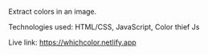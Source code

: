 Extract colors in an image.

Technologies used: HTML/CSS, JavaScript, Color thief Js

Live link: https://whichcolor.netlify.app
